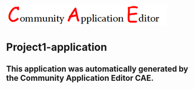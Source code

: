 ![CAE](https://github.com/GHProjectsTest/application-184/blob/master/img/logo.png)  

Project1-application
===================


This application was automatically generated by the Community Application Editor CAE.  
---------------

